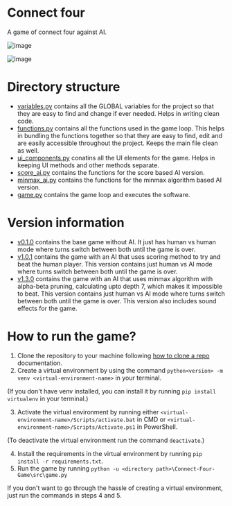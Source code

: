 # Connect four
A game of connect four against AI.

![image](https://github.com/gdsc-ipsacademy/Connect-Four-Game/assets/81830617/9ffb20cd-9c8e-40fd-9fb6-8942ffdb02a1)


![image](https://github.com/gdsc-ipsacademy/Connect-Four-Game/assets/81830617/469ed5b2-7d2f-4d5f-93b9-31bc19134d24)


# Directory structure
- [variables.py](https://github.com/gdsc-ipsacademy/Connect-Four-Game/blob/main/src/variables.py) contains all the GLOBAL variables for the project so that they are easy to find and change if ever needed. Helps in writing clean code.
- [functions.py](https://github.com/gdsc-ipsacademy/Connect-Four-Game/blob/main/src/functions.py) contains all the functions used in the game loop. This helps in bundling the functions together so that they are easy to find, edit and are easily accessible throughout the project. Keeps the main file clean as well.
- [ui_components.py](https://github.com/gdsc-ipsacademy/Connect-Four-Game/blob/main/src/ui_components.py) conatins all the UI elements for the game. Helps in keeping UI methods and other methods separate.
- [score_ai.py](https://github.com/gdsc-ipsacademy/Connect-Four-Game/blob/main/src/score_ai.py) contains the functions for the score based AI version.
- [minmax_ai.py](https://github.com/gdsc-ipsacademy/Connect-Four-Game/blob/main/src/minmax_ai.py) contains the functions for the minmax algorithm based AI version.
- [game.py](https://github.com/gdsc-ipsacademy/Connect-Four-Game/blob/main/src/game.py) contains the game loop and executes the software.

# Version information
- [v0.1.0](https://github.com/gdsc-ipsacademy/Connect-Four-Game/releases/tag/v0.1.0) contains the base game without AI. It just has human vs human mode where turns switch between both until the game is over.
- [v1.0.1](https://github.com/gdsc-ipsacademy/Connect-Four-Game/releases/tag/v1.0.1) contains the game with an AI that uses scoring method to try and beat the human player. This version contains just human vs AI mode where turns switch between both until the game is over.
- [v1.3.0](https://github.com/gdsc-ipsacademy/Connect-Four-Game/releases/tag/v1.3.0) contains the game with an AI that uses minmax algorithm with alpha-beta pruning, calculating upto depth 7, which makes it impossible to beat. This version contains just human vs AI mode where turns switch between both until the game is over. This version also includes sound effects for the game.

# How to run the game?
1. Clone the repository to your machine following [how to clone a repo](https://docs.github.com/en/repositories/creating-and-managing-repositories/cloning-a-repository) documentation.
2. Create a virtual environment by using the command `python<version> -m venv <virtual-environment-name>` in your terminal.

(If you don't have venv installed, you can install it by running `pip install virtualenv` in your terminal.)

3. Activate the virtual environment by running either `<virtual-environment-name>/Scripts/activate.bat` in CMD or `<virtual-environment-name>/Scripts/Activate.ps1` in PowerShell.

(To deactivate the virtual environment run the command `deactivate`.)

4. Install the requirements in the virtual environment by running `pip install -r requirements.txt`.
5. Run the game by running `python -u <directory path>\Connect-Four-Game\src\game.py`

If you don't want to go through the hassle of creating a virtual environment, just run the commands in steps 4 and 5.
